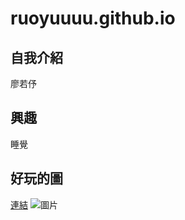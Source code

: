 # ruoyuuuu.github.io
## 自我介紹
廖若伃
## 興趣
睡覺
## 好玩的圖
[連結](https://today.line.me/tw/v2/article/9WgqNR)
![圖片](https://obs.line-scdn.net/0hI4yo-ytbFhtEFj5pGsFpTH5AFXR3egUYICBHGAd4SC89JlVJenlYLmgVHS9qIFFFKnhbdGgeDSo6IlFLKHZY/w1200)
